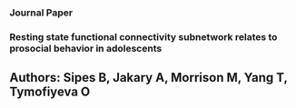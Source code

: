 ### Journal Paper

### Resting state functional connectivity subnetwork relates to prosocial behavior in adolescents
## Authors: Sipes B, Jakary A, Morrison M, Yang T, Tymofiyeva O
